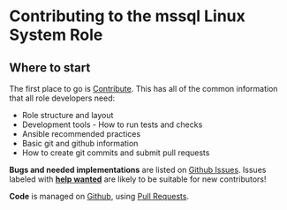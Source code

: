 Contributing to the mssql Linux System Role
===========================================

Where to start
--------------

The first place to go is [Contribute](https://linux-system-roles.github.io/contribute.html).
This has all of the common information that all role developers need:

* Role structure and layout
* Development tools - How to run tests and checks
* Ansible recommended practices
* Basic git and github information
* How to create git commits and submit pull requests

**Bugs and needed implementations** are listed on
[Github Issues](https://github.com/linux-system-roles/mssql/issues).
Issues labeled with
[**help wanted**](https://github.com/linux-system-roles/mssql/issues?q=is%3Aissue+is%3Aopen+label%3A%22help+wanted%22)
are likely to be suitable for new contributors!

**Code** is managed on [Github](https://github.com/linux-system-roles/mssql), using
[Pull Requests](https://help.github.com/en/github/collaborating-with-issues-and-pull-requests/about-pull-requests).

